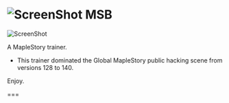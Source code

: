 ![ScreenShot](https://hostr.co/file/CKKTLOR1K57x/MSB-P.png) MSB
===
![ScreenShot](https://hostr.co/file/2LYoC4gdEqc5/MSB-PIC.png)

A MapleStory trainer.

- This trainer dominated the Global MapleStory public hacking scene from versions 128 to 140.

Enjoy.

===

